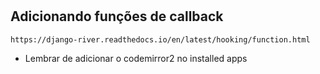 #

## Adicionando funções de callback
`https://django-river.readthedocs.io/en/latest/hooking/function.html`

- Lembrar de adicionar o codemirror2 no installed apps